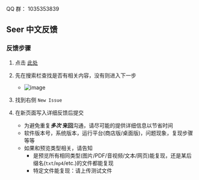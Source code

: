 
QQ 群： 1035353839


## Seer 中文反馈
### 反馈步骤
1. 点击 [此处](https://github.com/ccseer/Seer-Feedback-CN/issues)
2. 先在搜索栏查找是否有相关内容，没有则进入下一步
   - ![image](https://github.com/user-attachments/assets/2d55554a-f493-465e-8984-638353bc899d)

4. 找到右侧 `New Issue`
5. 在新页面写入详细反馈后提交
   - 为避免重复***多次*** **来回**沟通，请尽可能的提供详细信息以节省时间
   - 软件版本号，系统版本，运行平台(商店版/桌面版)，问题现象，复现步骤等等
   - 如果和预览类型相关，请告知
       - 是预览所有相同类型(图片/PDF/音视频/文本/网页)能复现，还是某后缀名(`txt`/`mp4`/etc.)的文件都能复现
       - 特定文件能复现：请上传测试文件


